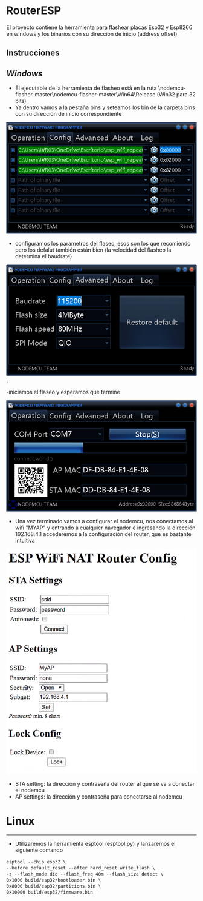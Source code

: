 # RouterESP
El proyecto contiene la herramienta para flashear placas Esp32 y Esp8266 en windows y los binarios con su dirección de inicio (address offset)

Instrucciones
---------------
*Windows*
---------------

- El ejecutable de la herramienta de flasheo está en la ruta \nodemcu-flasher-master\nodemcu-flasher-master\Win64\Release (Win32 para 32 bits)
- Ya dentro vamos a la pestaña bins y seteamos los bin de la carpeta bins con su dirección de inicio correspondiente

![Binarios](Recursos/1CargaBins.png)

- configuramos los parametros del flaseo, esos son los que recomiendo pero los defalut también están bien (la velocidad del flasheo la determina el baudrate)

![Settings](Recursos/2Config.png);

-iniciamos el flaseo y esperamos que termine

![Flacheo](Recursos/3flash.png)

- Una vez terminado vamos a configurar el nodemcu, nos conectamos al wifi "MYAP" y entrando a cualquier navegador e ingresando la dirección 192.168.4.1 accederemos a la configuración del router, que es bastante intuitiva

![ConfigRuter](Recursos/4ConfigRouter.png)

- STA setting: la dirección y contraseña del router al que se va a conectar el nodemcu
- AP settings: la dirección y contraseña para conectarse al nodemcu


# Linux
---------------
- Utilizaremos la herramienta esptool (esptool.py) y lanzaremos el siguiente comando
```
esptool --chip esp32 \
--before default_reset --after hard_reset write_flash \
-z --flash_mode dio --flash_freq 40m --flash_size detect \
0x1000 build/esp32/bootloader.bin \
0x8000 build/esp32/partitions.bin \
0x10000 build/esp32/firmware.bin
```
